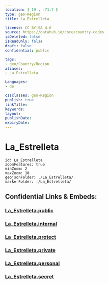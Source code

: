 ```yaml
---
location: [ 19 , -71.7 ] 
type: geo-Region
title: La_Estrelleta

license: CC BY-SA 4.0
source: https://datahub.io/core/country-codes
isDeleted: false
isReadOnly: false
draft: false
confidential: public

tags:
- geo/Country/Region
aliases:
- La_Estrelleta

Languages:
- de

cssclasses: geo-Region
publish: true
linkTitle: 
keywords: 
layout: 
publishDate: 
expiryDate: 
---
```


# La_Estrelleta

```leaflet
id: La_Estrelleta
zoomFeatures: true 
minZoom: 2 
maxZoom: 18
geojsonFolder: ./La_Estrelleta/
markerFolder: ./La_Estrelleta/
```


## Confidential Links & Embeds: 

### [La_Estrelleta.public](/_public/\Earth\Continent\America~Caribbean\Dominican_Rep\provinces~Dominican_RepLa_Estrelleta.public.md) 

### [La_Estrelleta.internal](/_internal/\Earth\Continent\America~Caribbean\Dominican_Rep\provinces~Dominican_RepLa_Estrelleta.internal.md) 

### [La_Estrelleta.protect](/_protect/\Earth\Continent\America~Caribbean\Dominican_Rep\provinces~Dominican_RepLa_Estrelleta.protect.md) 

### [La_Estrelleta.private](/_private/\Earth\Continent\America~Caribbean\Dominican_Rep\provinces~Dominican_RepLa_Estrelleta.private.md) 

### [La_Estrelleta.personal](/_personal/\Earth\Continent\America~Caribbean\Dominican_Rep\provinces~Dominican_RepLa_Estrelleta.personal.md) 

### [La_Estrelleta.secret](/_secret/\Earth\Continent\America~Caribbean\Dominican_Rep\provinces~Dominican_RepLa_Estrelleta.secret.md)

